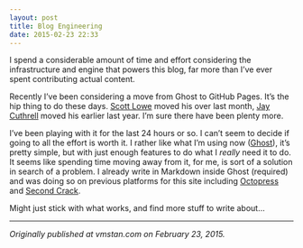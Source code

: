 ```yaml
---
layout: post
title: Blog Engineering
date: 2015-02-23 22:33
---
```



I spend a considerable amount of time and effort considering the infrastructure and engine that powers this blog, far more than I’ve ever spent contributing actual content.

Recently I’ve been considering a move from Ghost to GitHub Pages. It’s the hip thing to do these days. [Scott Lowe](http://blog.scottlowe.org) moved his over last month, [Jay Cuthrell](http://jaycuthrell.com) moved his earlier last year. I’m sure there have been plenty more.

I’ve been playing with it for the last 24 hours or so. I can’t seem to decide if going to all the effort is worth it. I rather like what I’m using now ([Ghost](http://ghost.org)), it’s pretty simple, but with just enough features to do what I _really_ need it to do. It seems like spending time moving away from it, for me, is sort of a solution in search of a problem. I already write in Markdown inside Ghost (required) and was doing so on previous platforms for this site including [Octopress](http://octopress.org) and [Second Crack](http://www.marco.org/secondcrack).

Might just stick with what works, and find more stuff to write about…

* * *

_Originally published at vmstan.com on February 23, 2015._
